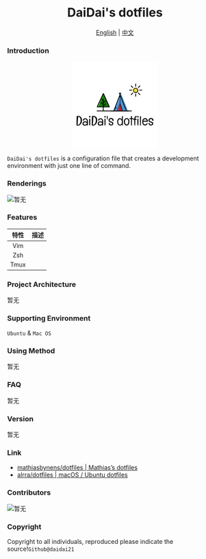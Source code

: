 <div align=center><h1>DaiDai's dotfiles</h1></div>

<center><a href="../README.md">English</a> | <a href="doc/README-cn.md">中文</a></center>

### Introduction

<div align=center><img src="doc/img/logo.png"/></div>

`DaiDai's dotfiles` is a configuration file that creates a development environment with just one line of command.

### Renderings

![暂无]()

### Features

| 特性 | 描述 |
| :-: | :-: |
| Vim |  |
| Zsh |  |
| Tmux |  |

### Project Architecture

暂无

### Supporting Environment

`Ubuntu` & `Mac OS`

### Using Method

暂无

### FAQ

暂无

### Version

暂无

### Link

- [mathiasbynens/dotfiles | Mathias’s dotfiles](https://github.com/mathiasbynens/dotfiles)
- [alrra/dotfiles | macOS / Ubuntu dotfiles](https://github.com/alrra/dotfiles)

### Contributors

<!-- 感谢以下人员对本仓库做出的贡献，当然不仅仅只有这些贡献者，这里就不一一列举了。如果你希望被添加到这个名单中，并且提交过 Issue 或者 PR，请与我联系。 -->

![暂无]()

### Copyright

Copyright to all individuals, reproduced please indicate the source!`Github@daidai21`
